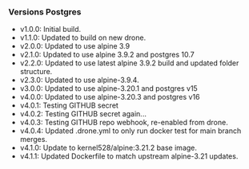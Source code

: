 ### Versions  Postgres
* v1.0.0:  Initial build.
* v1.1.0:  Updated to build on new drone.
* v2.0.0:  Updated to use alpine 3.9
* v2.1.0:  Updated to use alpine 3.9.2 and postgres 10.7
* v2.2.0:  Updated to use latest alpine 3.9.2 build and updated folder structure.
* v2.3.0:  Updated to use alpine-3.9.4.
* v3.0.0:  Updated to use alpine-3.20.1 and postgres v15
* v4.0.0:  Updated to use alpine-3.20.3 and postgres v16
* v4.0.1:  Testing GITHUB secret
* v4.0.2:  Testing GITHUB secret again...
* v4.0.3:  Testing GITHUB repo webhook, re-enabled from drone.
* v4.0.4:  Updated .drone.yml to only run docker test for main branch merges.
* v4.1.0:  Update to kernel528/alpine:3.21.2 base image.
* v4.1.1:  Updated Dockerfile to match upstream alpine-3.21 updates.